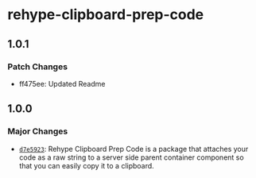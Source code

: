 # rehype-clipboard-prep-code

## 1.0.1

### Patch Changes

- ff475ee: Updated Readme

## 1.0.0

### Major Changes

- [`d7e5923`](https://github.com/benjamin-chavez/rehype-code-copy/commit/d7e5923):
  Rehype Clipboard Prep Code is a package that attaches your code as a raw string to a server side parent container component so that you can easily copy it to a clipboard.
